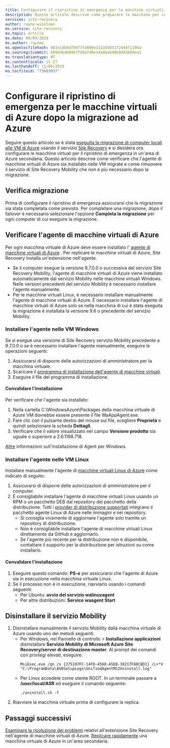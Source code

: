 ```yaml
---
title: Configurare il ripristino di emergenza per le macchine virtuali di Azure dopo la migrazione ad Azure con Azure Site Recovery
description: Questo articolo descrive come preparare le macchine per configurare il ripristino di emergenza tra le aree di Azure dopo la migrazione ad Azure usando Azure Site Recovery.
services: site-recovery
author: rayne-wiselman
ms.service: site-recovery
ms.topic: article
ms.date: 09/09/2019
ms.author: raynew
ms.openlocfilehash: 081e1db4df0d77fa600e132a5585172d44f1196a
ms.sourcegitcommit: 609d4bdb0467fd0af40e14a86eb40b9d03669ea1
ms.translationtype: MT
ms.contentlocale: it-IT
ms.lasthandoff: 11/06/2019
ms.locfileid: "73663037"
---
```

# <a name="set-up-disaster-recovery-for-azure-vms-after-migration-to-azure"></a>Configurare il ripristino di emergenza per le macchine virtuali di Azure dopo la migrazione ad Azure 


Seguire questo articolo se è stata [eseguita la migrazione di computer locali alle VM di Azure](tutorial-migrate-on-premises-to-azure.md) usando il servizio [Site Recovery](site-recovery-overview.md) e si desidera ora configurare le macchine virtuali per il ripristino di emergenza in un'area di Azure secondaria. Questo articolo descrive come verificare che l'agente di macchine virtuali di Azure sia installato nelle VM migrate e come rimuovere il servizio di Site Recovery Mobility che non è più necessario dopo la migrazione.



## <a name="verify-migration"></a>Verifica migrazione

Prima di configurare il ripristino di emergenza assicurarsi che la migrazione sia stata completata come previsto. Per completare una migrazione, dopo il failover è necessario selezionare l'opzione **Completa la migrazione** per ogni computer di cui eseguire la migrazione. 

## <a name="verify-the-azure-vm-agent"></a>Verificare l'agente di macchine virtuali di Azure

Per ogni macchina virtuale di Azure deve essere installato l' [agente di macchine virtuali di Azure](../virtual-machines/extensions/agent-windows.md) . Per replicare le macchine virtuali di Azure, Site Recovery installa un'estensione nell'agente.

- Se il computer esegue la versione 9.7.0.0 o successiva del servizio Site Recovery Mobility, l'agente di macchine virtuali di Azure viene installato automaticamente dal servizio Mobility nelle macchine virtuali Windows. Nelle versioni precedenti del servizio Mobility è necessario installare l'agente manualmente.
- Per le macchine virtuali Linux, è necessario installare manualmente l'agente di macchine virtuali di Azure. È necessario installare l'agente di macchine virtuali di Azure solo se nella macchina di cui è stata eseguita la migrazione è installata la versione 9.6 o precedente del servizio Mobility.


### <a name="install-the-agent-on-windows-vms"></a>Installare l'agente nelle VM Windows

Se si esegue una versione di Site Recovery servizio Mobility precedente a 9.7.0.0 o se è necessario installare l'agente manualmente, eseguire le operazioni seguenti:  

1. Assicurarsi di disporre delle autorizzazioni di amministratore per la macchina virtuale.
2. Scaricare il [programma di installazione dell'agente di macchine virtuali](https://go.microsoft.com/fwlink/?LinkID=394789&clcid=0x409).
3. Eseguire il file del programma di installazione.

#### <a name="validate-the-installation"></a>Convalidare l'installazione
Per verificare che l'agente sia installato:

1. Nella cartella C:\WindowsAzure\Packages della macchina virtuale di Azure VM dovrebbe essere presente il file WaAppAgent.exe.
2. Fare clic con il pulsante destro del mouse sul file, scegliere **Proprietà** e quindi selezionare la scheda **Dettagli**.
3. Verificare che il valore visualizzato nel campo **Versione prodotto** sia uguale o superiore a 2.6.1198.718.

[Altre](https://docs.microsoft.com/azure/virtual-machines/extensions/agent-windows) informazioni sull'installazione di Agent per Windows.

### <a name="install-the-agent-on-linux-vms"></a>Installare l'agente nelle VM Linux

Installare manualmente l'agente di [macchine virtuali Linux di Azure](../virtual-machines/extensions/agent-linux.md) come indicato di seguito:

1. Assicurarsi di disporre delle autorizzazioni di amministratore per il computer.
2. È consigliabile installare l'agente di macchine virtuali Linux usando un RPM o un pacchetto DEB dal repository del pacchetto della distribuzione. Tutti i [provider di distribuzione supportati](https://docs.microsoft.com/azure/virtual-machines/linux/endorsed-distros) integrano il pacchetto agente Linux di Azure nelle immagini e nei repository.
    - Si consiglia vivamente di aggiornare l'agente solo tramite un repository di distribuzione.
    - Non è consigliabile installare l'agente di macchine virtuali Linux direttamente da GitHub e aggiornarlo.
    -  Se l'agente più recente per la distribuzione non è disponibile, contattare il supporto per la distribuzione per istruzioni su come installarlo. 

#### <a name="validate-the-installation"></a>Convalidare l'installazione 

1. Eseguire questo comando: **PS-e** per assicurarsi che l'agente di Azure sia in esecuzione nella macchina virtuale Linux.
2. Se il processo non è in esecuzione, riavviarlo usando i comandi seguenti:
    - Per Ubuntu: **avvio del servizio walinuxagent**
    - Per altre distribuzioni: **Service waagent Start**


## <a name="uninstall-the-mobility-service"></a>Disinstallare il servizio Mobility

1. Disinstallare manualmente il servizio Mobility dalla macchina virtuale di Azure usando uno dei metodi seguenti. 
    - Per Windows, nel Pannello di controllo > **Installazione applicazioni** disinstallare **Servizio Mobility di Microsoft Azure Site Recovery/server di destinazione master**. Al prompt dei comandi con privilegi elevati, eseguire:
        ```
        MsiExec.exe /qn /x {275197FC-14FD-4560-A5EB-38217F80CBD1} /L+*V "C:\ProgramData\ASRSetupLogs\UnifiedAgentMSIUninstall.log"
        ```
    - Per Linux accedere come utente ROOT. In un terminale passare a **/user/local/ASR** ed eseguire il comando seguente:
        ```
        ./uninstall.sh -Y
        ```
2. Riavviare la macchina virtuale prima di configurare la replica.

## <a name="next-steps"></a>Passaggi successivi

[Esaminare la risoluzione dei problemi](site-recovery-extension-troubleshoot.md) relativi all'estensione Site Recovery nell'agente di macchine virtuali di Azure.
[Replicare rapidamente](azure-to-azure-quickstart.md) una macchina virtuale di Azure in un'area secondaria.
